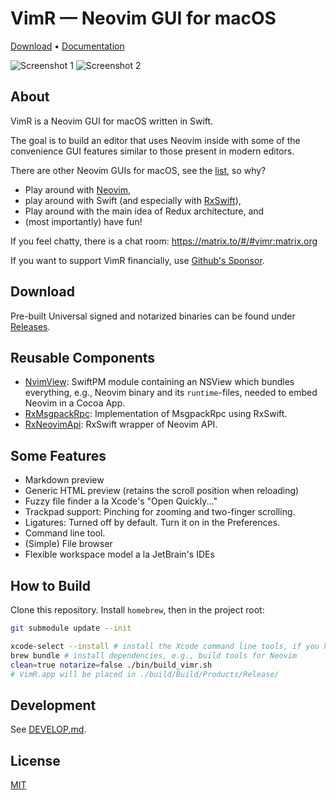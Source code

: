 # VimR — Neovim GUI for macOS

[Download](https://github.com/qvacua/vimr/releases) • [Documentation](https://github.com/qvacua/vimr/wiki)

![Screenshot 1](https://raw.githubusercontent.com/qvacua/vimr/develop/resources/screenshot1.png)
![Screenshot 2](https://raw.githubusercontent.com/qvacua/vimr/develop/resources/screenshot2.png)

## About

VimR is a Neovim GUI for macOS written in Swift.

The goal is to build an editor that uses Neovim inside with some of the convenience
GUI features similar to those present in modern editors.

There are other Neovim GUIs for macOS, see the [list](https://github.com/neovim/neovim/wiki/Related-projects#gui), so why?

- Play around with [Neovim](https://github.com/qvacua/neovim),
- play around with Swift (and especially with [RxSwift](https://github.com/ReactiveX/RxSwift)),
- Play around with the main idea of Redux architecture, and
- (most importantly) have fun!

If you feel chatty, there is a chat room: <https://matrix.to/#/#vimr:matrix.org>

If you want to support VimR financially, use [Github's Sponsor](https://github.com/sponsors/qvacua).

## Download

Pre-built Universal signed and notarized binaries can be found under [Releases](https://github.com/qvacua/vimr/releases).

## Reusable Components

* [NvimView](https://github.com/qvacua/vimr/tree/master/NvimView): SwiftPM module containing
  an NSView which bundles everything, e.g., Neovim binary and its `runtime`-files, needed to 
  embed Neovim in a Cocoa App.
* [RxMsgpackRpc](https://github.com/qvacua/vimr/tree/master/RxPack/Sources/RxPack/RxMsgpackRpc.swift): Implementation of MsgpackRpc using RxSwift.
* [RxNeovimApi](https://github.com/qvacua/vimr/tree/master/RxPack/Sources/RxNeovim): RxSwift wrapper of Neovim API.

## Some Features

* Markdown preview
* Generic HTML preview (retains the scroll position when reloading)
* Fuzzy file finder a la Xcode's "Open Quickly..."
* Trackpad support: Pinching for zooming and two-finger scrolling.
* Ligatures: Turned off by default. Turn it on in the Preferences.
* Command line tool.
* (Simple) File browser
* Flexible workspace model a la JetBrain's IDEs

## How to Build

Clone this repository. Install `homebrew`, then in the project root:

```bash
git submodule update --init

xcode-select --install # install the Xcode command line tools, if you haven't already
brew bundle # install dependencies, e.g., build tools for Neovim
clean=true notarize=false ./bin/build_vimr.sh
# VimR.app will be placed in ./build/Build/Products/Release/
```

## Development

See [DEVELOP.md](DEVELOP.md).

## License

[MIT](https://github.com/qvacua/vimr/blob/master/LICENSE)

